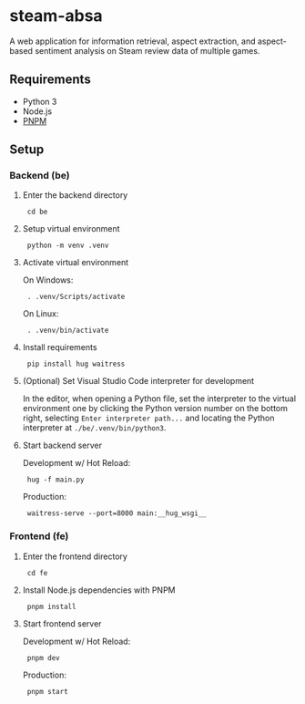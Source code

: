 # steam-absa
A web application for information retrieval, aspect extraction, and aspect-based sentiment analysis on Steam review data of multiple games.

## Requirements

- Python 3
- Node.js
- [PNPM](https://pnpm.io/installation#using-corepack)

## Setup

### Backend (be)

1. Enter the backend directory

        cd be

2. Setup virtual environment

        python -m venv .venv

3. Activate virtual environment

    On Windows:

        . .venv/Scripts/activate

    On Linux:

        . .venv/bin/activate

4. Install requirements

        pip install hug waitress

5. (Optional) Set Visual Studio Code interpreter for development

    In the editor, when opening a Python file, set the interpreter to the virtual environment one by clicking the Python version number on the bottom right, selecting `Enter interpreter path...` and locating the Python interpreter at `./be/.venv/bin/python3`.

6. Start backend server

    Development w/ Hot Reload:

        hug -f main.py

    Production:

        waitress-serve --port=8000 main:__hug_wsgi__

### Frontend (fe)

1. Enter the frontend directory

        cd fe

2. Install Node.js dependencies with PNPM

        pnpm install

3. Start frontend server

    Development w/ Hot Reload:

        pnpm dev

    Production:

        pnpm start